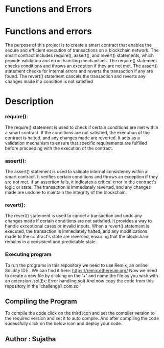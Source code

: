 # Functions and Errors



# Functions and errors
 The purpose of this project is to create a smart contract that enables the secure and efficient execution of transactions on a blockchain network. The smart contract includes require(), assert(), and revert() statements, which provide validation and error-handling mechanisms. The require() statement checks conditions and throws an exception if they are not met. The assert() statement checks for internal errors and reverts the transaction if any are found. The revert() statement cancels the transaction and reverts any changes made if a condition is not satisfied

# Description

### require():
The require() statement is used to check if certain conditions are met within a smart contract. If the conditions are not satisfied, the execution of the contract is halted, and any changes made are reverted. It acts as a validation mechanism to ensure that specific requirements are fulfilled before proceeding with the execution of the contract.

### assert():
The assert() statement is used to validate internal consistency within a smart contract. It verifies certain conditions and throws an exception if they are not met. If an assertion fails, it indicates a critical error in the contract's logic or state. The transaction is immediately reverted, and any changes made are undone to maintain the integrity of the blockchain.

### revert():
The revert() statement is used to cancel a transaction and undo any changes made if certain conditions are not satisfied. It provides a way to handle exceptional cases or invalid inputs. When a revert() statement is executed, the transaction is immediately halted, and any modifications made to the contract's state are reversed, ensuring that the blockchain remains in a consistent and predictable state.

### Executing program
To run the programs in this repository we need to use Remix, an online Solidity IDE . We can find it here: https://remix.ethereum.org/
Now we need to create a new file by clicking on the '+' and name the file as you wish with an extension .sol(Ex: Error handling.sol)
And now copy the code from this repository in the 'challenge1_com.sol'

## Compiling the Program
To compile the code click on the third icon and set the compiler version to the required version and set it to auto compile.
And after compiling the code sucessfully click on the below icon and deploy your code.

## Author : Sujatha
